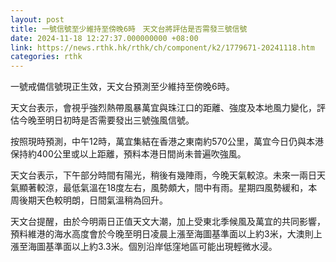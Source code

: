 ```yaml
---
layout: post
title: 一號信號至少維持至傍晚6時　天文台將評估是否需發三號信號
date: 2024-11-18 12:27:37.000000000 +08:00
link: https://news.rthk.hk/rthk/ch/component/k2/1779671-20241118.htm
categories: rthk
---
```


一號戒備信號現正生效，天文台預測至少維持至傍晚6時。

天文台表示，會視乎強烈熱帶風暴萬宜與珠江口的距離、強度及本地風力變化，評估今晚至明日初時是否需要發出三號強風信號。

按照現時預測，中午12時，萬宜集結在香港之東南約570公里，萬宜今日仍與本港保持約400公里或以上距離，預料本港日間尚未普遍吹強風。

天文台表示，下午部分時間有陽光，稍後有幾陣雨，今晚天氣較涼。未來一兩日天氣顯著較涼，最低氣溫在18度左右，風勢頗大，間中有雨。星期四風勢緩和，本周後期天色較明朗，日間氣溫稍為回升。

天文台提醒，由於今明兩日正值天文大潮，加上受東北季候風及萬宜的共同影響，預料維港的海水高度會於今晚至明日凌晨上漲至海圖基準面以上約3米，大澳則上漲至海圖基準面以上約3.3米。個別沿岸低窪地區可能出現輕微水浸。
